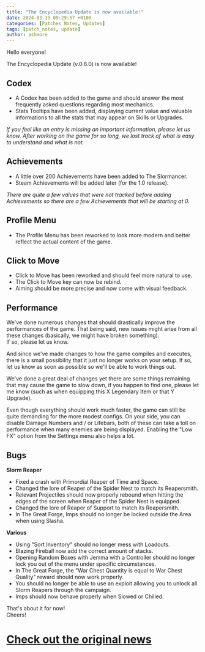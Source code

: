 ```yaml
---
title: "The Encyclopedia Update is now available!"
date: 2024-03-19 09:29:57 +0100
categories: [Patches Notes, Updates]
tags: [patch_notes, update]
author: ashmore
---
```

Hello everyone!  
  
The Encyclopedia Update (v.0.8.0) is now available!  
  
Codex
-----

  
* A Codex has been added to the game and should answer the most frequently asked questions regarding most mechanics.
* Stats Tooltips have been added, displaying current value and valuable informations to all the stats that may appear on Skills or Upgrades.

*If you feel like an entry is missing an important information, please let us know. After working on the game for so long, we lost track of what is easy to understand and what is not.*  
  
Achievements
------------

  
* A little over 200 Achievements have been added to The Slormancer.
* Steam Achievements will be added later (for the 1.0 release).

*There are quite a few values that were not tracked before adding Achievements so there are a few Achievements that will be starting at 0.*  
  
Profile Menu
------------

  
* The Profile Menu has been reworked to look more modern and better reflect the actual content of the game.

  
Click to Move
-------------

  
* Click to Move has been reworked and should feel more natural to use.
* The Click to Move key can now be rebind.
* Aiming should be more precise and now come with visual feedback.

  
Performance
-----------

  
We've done numerous changes that should drastically improve the performances of the game. That being said, new issues might arise from all these changes (basically, we might have broken something).  
If so, please let us know.  
  
And since we've made changes to how the game compiles and executes, there is a small possibility that it just no longer works on your setup. If so, let us know as soon as possible so we'll be able to work things out.  
  
We've done a great deal of changes yet there are some things remaining that may cause the game to slow down, if you happen to find one, please let me know (such as when equipping this X Legendary Item or that Y Upgrade).  
  
Even though everything should work much faster, the game can still be quite demanding for the more modest configs. On your side, you can disable Damage Numbers and / or Lifebars, both of these can take a toll on performance when many enemies are being displayed. Enabling the "Low FX" option from the Settings menu also helps a lot.  
  
Bugs
----

  
**Slorm Reaper**  
* Fixed a crash with Primordial Reaper of Time and Space.
* Changed the lore of Reaper of the Spider Nest to match its Reapersmith.
* Relevant Projectiles should now properly rebound when hitting the edges of the screen when Reaper of the Spider Nest is equipped.
* Changed the lore of Reaper of Support to match its Reapersmith.
* In The Great Forge, Imps should no longer be locked outside the Area when using Slasha.

  
**Various**  
* Using "Sort Inventory" should no longer mess with Loadouts.
* Blazing Fireball now add the correct amount of stacks.
* Opening Random Boxes with Jemma with a Controller should no longer lock you out of the menu under specific circumstances.
* In The Great Forge, the "War Chest Quantity is equal to War Chest Quality" reward should now work properly.
* You should no longer be able to use an exploit allowing you to unlock all Slorm Reapers through the campaign.
* Imps should now behave properly when Slowed or Chilled.

  
That's about it for now!  
Cheers!  


# <a href="https://steamstore-a.akamaihd.net/news/externalpost/steam_community_announcements/7309977427452362204" target="_blank">Check out the original news</a>